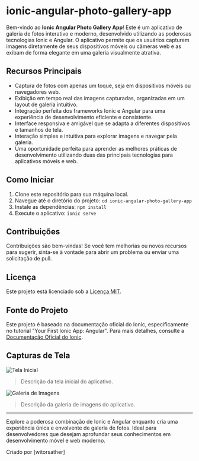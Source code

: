 # ionic-angular-photo-gallery-app
Bem-vindo ao **Ionic Angular Photo Gallery App**! Este é um aplicativo de galeria de fotos interativo e moderno, desenvolvido utilizando as poderosas tecnologias Ionic e Angular. O aplicativo permite que os usuários capturem imagens diretamente de seus dispositivos móveis ou câmeras web e as exibam de forma elegante em uma galeria visualmente atrativa.

## Recursos Principais

- Captura de fotos com apenas um toque, seja em dispositivos móveis ou navegadores web.
- Exibição em tempo real das imagens capturadas, organizadas em um layout de galeria intuitivo.
- Integração perfeita dos frameworks Ionic e Angular para uma experiência de desenvolvimento eficiente e consistente.
- Interface responsiva e amigável que se adapta a diferentes dispositivos e tamanhos de tela.
- Interação simples e intuitiva para explorar imagens e navegar pela galeria.
- Uma oportunidade perfeita para aprender as melhores práticas de desenvolvimento utilizando duas das principais tecnologias para aplicativos móveis e web.

## Como Iniciar

1. Clone este repositório para sua máquina local.
2. Navegue até o diretório do projeto: `cd ionic-angular-photo-gallery-app`
3. Instale as dependências: `npm install`
4. Execute o aplicativo: `ionic serve`

## Contribuições

Contribuições são bem-vindas! Se você tem melhorias ou novos recursos para sugerir, sinta-se à vontade para abrir um problema ou enviar uma solicitação de pull.

## Licença

Este projeto está licenciado sob a [Licença MIT](LICENSE).

## Fonte do Projeto

Este projeto é baseado na documentação oficial do Ionic, especificamente no tutorial "Your First Ionic App: Angular". Para mais detalhes, consulte a [Documentação Oficial do Ionic](https://ionicframework.com/docs/angular/your-first-app).

## Capturas de Tela

![Tela Inicial](url_da_imagem_1)
> Descrição da tela inicial do aplicativo.

![Galeria de Imagens](url_da_imagem_2)
> Descrição da galeria de imagens do aplicativo.


---

Explore a poderosa combinação de Ionic e Angular enquanto cria uma experiência única e envolvente de galeria de fotos. Ideal para desenvolvedores que desejam aprofundar seus conhecimentos em desenvolvimento móvel e web moderno.

Criado por [witorsather]
